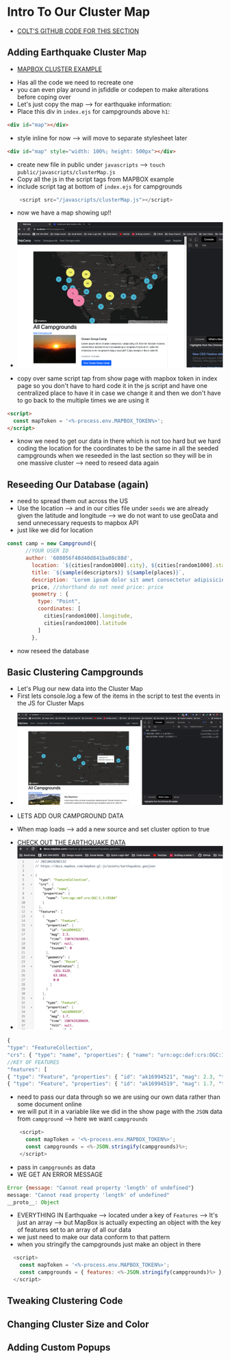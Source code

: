 # Intro To Our Cluster Map
* [COLT'S GITHUB CODE FOR THIS SECTION](https://github.com/Colt/YelpCamp/tree/def9ebf5577f064da85c6cc8b9c8aaa0004ae8b1)

## Adding Earthquake Cluster Map
* [MAPBOX CLUSTER EXAMPLE](https://docs.mapbox.com/mapbox-gl-js/example/cluster/)
- Has all the code we need to recreate one
- you can even play around in jsfiddle or codepen to make alterations before coping over
- Let's just copy the map --> for earthquake information:
- Place this div in `index.ejs` for campgrounds above `h1`:
```html
<div id="map"></div>
```
- style inline for now --> will move to separate stylesheet later
```html
<div id="map" style="width: 100%; height: 500px"></div>
```
- create new file in public under `javascripts` --> `touch public/javascripts/clusterMap.js`
- Copy all the js in the script tags from MAPBOX example
- include script tag at bottom of `index.ejs` for campgrounds
```js
    <script src="/javascripts/clusterMap.js"></script>
```
- now we have a map showing up!!
* ![Map in Index Page](assets/cluster1.png)
- copy over same script tap from show page with mapbox token in index page so you don't have to hard code it in the js script and have one centralized place to have it in case we change it and then we don't have to go back to the multiple times we are using it 
```html
<script>
  const mapToken = '<%-process.env.MAPBOX_TOKEN%>';
</script>
```
- know we need to get our data in there which is not too hard but we hard coding the location for the coordinates to be the same in all the seeded campgrounds when we reseeded in the last section so they will be in one massive cluster --> need to reseed data again

## Reseeding Our Database (again)
- need to spread them out across the US
- Use the location --> and in our cities file under `seeds` we are already given the latitude and longitude --> we do not want to use geoData and send unnecessary requests to mapbox API
- just like we did for location
```js
const camp = new Campground({
      //YOUR USER ID
      author: '608056f48d40d841ba08c88d',
        location: `${cities[random1000].city}, ${cities[random1000].state}`,
        title: `${sample(descriptors)} ${sample(places)}`, 
        description: 'Lorem ipsum dolor sit amet consectetur adipisicing elit. Eveniet incidunt maiores consectetur asperiores iure obcaecati quia voluptatum ipsa error, optio illo molestiae enim voluptatem itaque suscipit? Culpa excepturi libero deleniti.',
        price, //shorthand do not need price: price 
        geometry : { 
          type: "Point", 
          coordinates: [
            cities[random1000].longitude,
            cities[random1000].latitude
          ] 
        },
```
- now reseed the database

## Basic Clustering Campgrounds
- Let's Plug our new data into the Cluster Map
- First lets console.log a few of the items in the script to test the events in the JS for Cluster Maps
* ![Testing Events in the Script for Cluster Map](assets/cluster2.png)
- LETS ADD OUR CAMPGROUND DATA
* When map loads --> add a new source and set cluster option to true
- [CHECK OUT THE EARTHQUAKE DATA](https://docs.mapbox.com/mapbox-gl-js/assets/earthquakes.geojson)
- ![IMAGE OF DATA](assets/cluster3.png)
```js
{
"type": "FeatureCollection",
"crs": { "type": "name", "properties": { "name": "urn:ogc:def:crs:OGC:1.3:CRS84" } },
//KEY OF FEATURES
"features": [
{ "type": "Feature", "properties": { "id": "ak16994521", "mag": 2.3, "time": 1507425650893, "felt": null, "tsunami": 0 }, "geometry": { "type": "Point", "coordinates": [ -151.5129, 63.1016, 0.0 ] } },
{ "type": "Feature", "properties": { "id": "ak16994519", "mag": 1.7, "time": 1507425289659, "felt": null, "tsunami": 0 }, "geometry": { "type": "Point", "coordinates": [ -150.4048, 63.1224, 105.5 ] } },
```
- need to pass our data through so we are using our own data rather than some document online
- we will put it in a variable like we did in the show page with the `JSON` data from `campground` --> here we want `campgrounds`
```js
    <script>
      const mapToken = '<%-process.env.MAPBOX_TOKEN%>';
      const campgrounds = <%-JSON.stringify(campgrounds)%>;
    </script>
```
- pass in `campgrounds` as data
- WE GET AN ERROR MESSAGE
```js
Error {message: "Cannot read property 'length' of undefined"}
message: "Cannot read property 'length' of undefined"
__proto__: Object
```
- EVERYTHING IN Earthquake --> located under a key of `Features` --> It's just an array --> but MapBox is actually expecting an object with the key of features set to an array of all our data
- we just need to make our data conform to that pattern
- when you stringify the campgrounds just make an object in there
```js
  <script>
    const mapToken = '<%-process.env.MAPBOX_TOKEN%>';
    const campgrounds = { features: <%-JSON.stringify(campgrounds)%> };
  </script>
```
## Tweaking Clustering Code

## Changing Cluster Size and Color

## Adding Custom Popups


